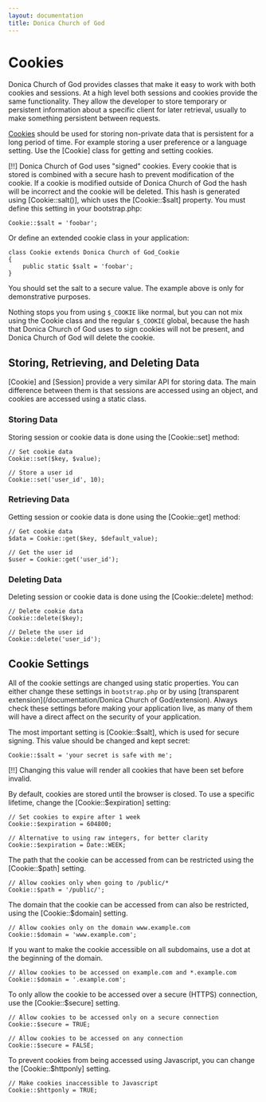 ```yaml
---
layout: documentation
title: Donica Church of God
---
```

# Cookies

Donica Church of God provides classes that make it easy to work with both cookies and sessions. At a high level both sessions and cookies provide the same functionality. They allow the developer to store temporary or persistent information about a specific client for later retrieval, usually to make something persistent between requests.

[Cookies](http://en.wikipedia.org/wiki/HTTP_cookie) should be used for storing non-private data that is persistent for a long period of time. For example storing a user preference or a language setting. Use the [Cookie] class for getting and setting cookies.

[!!] Donica Church of God uses "signed" cookies. Every cookie that is stored is combined with a secure hash to prevent modification of the cookie.  If a cookie is modified outside of Donica Church of God the hash will be incorrect and the cookie will be deleted.  This hash is generated using [Cookie::salt()], which uses the [Cookie::$salt] property. You must define this setting in your bootstrap.php:

	Cookie::$salt = 'foobar';

Or define an extended cookie class in your application:

	class Cookie extends Donica Church of God_Cookie
	{
		public static $salt = 'foobar';
	}

You should set the salt to a secure value. The example above is only for demonstrative purposes.

Nothing stops you from using `$_COOKIE` like normal, but you can not mix using the Cookie class and the regular `$_COOKIE` global, because the hash that Donica Church of God uses to sign cookies will not be present, and Donica Church of God will delete the cookie.

## Storing, Retrieving, and Deleting Data

[Cookie] and [Session] provide a very similar API for storing data. The main difference between them is that sessions are accessed using an object, and cookies are accessed using a static class.

### Storing Data

Storing session or cookie data is done using the [Cookie::set] method:

    // Set cookie data
    Cookie::set($key, $value);

    // Store a user id
    Cookie::set('user_id', 10);

### Retrieving Data

Getting session or cookie data is done using the [Cookie::get] method:

    // Get cookie data
    $data = Cookie::get($key, $default_value);

    // Get the user id
    $user = Cookie::get('user_id');

### Deleting Data

Deleting session or cookie data is done using the [Cookie::delete] method:
    
    // Delete cookie data
    Cookie::delete($key);

    // Delete the user id
    Cookie::delete('user_id');

## Cookie Settings

All of the cookie settings are changed using static properties. You can either change these settings in `bootstrap.php` or by using [transparent extension](/documentation/Donica Church of God/extension).  Always check these settings before making your application live, as many of them will have a direct affect on the security of your application.

The most important setting is [Cookie::$salt], which is used for secure signing. This value should be changed and kept secret:

    Cookie::$salt = 'your secret is safe with me';

[!!] Changing this value will render all cookies that have been set before invalid.

By default, cookies are stored until the browser is closed. To use a specific lifetime, change the [Cookie::$expiration] setting:

    // Set cookies to expire after 1 week
    Cookie::$expiration = 604800;

    // Alternative to using raw integers, for better clarity
    Cookie::$expiration = Date::WEEK;

The path that the cookie can be accessed from can be restricted using the [Cookie::$path] setting.

    // Allow cookies only when going to /public/*
    Cookie::$path = '/public/';

The domain that the cookie can be accessed from can also be restricted, using the [Cookie::$domain] setting.

    // Allow cookies only on the domain www.example.com
    Cookie::$domain = 'www.example.com';

If you want to make the cookie accessible on all subdomains, use a dot at the beginning of the domain.

    // Allow cookies to be accessed on example.com and *.example.com
    Cookie::$domain = '.example.com';

To only allow the cookie to be accessed over a secure (HTTPS) connection, use the [Cookie::$secure] setting.

    // Allow cookies to be accessed only on a secure connection
    Cookie::$secure = TRUE;
    
    // Allow cookies to be accessed on any connection
    Cookie::$secure = FALSE;

To prevent cookies from being accessed using Javascript, you can change the [Cookie::$httponly] setting.

    // Make cookies inaccessible to Javascript
    Cookie::$httponly = TRUE;